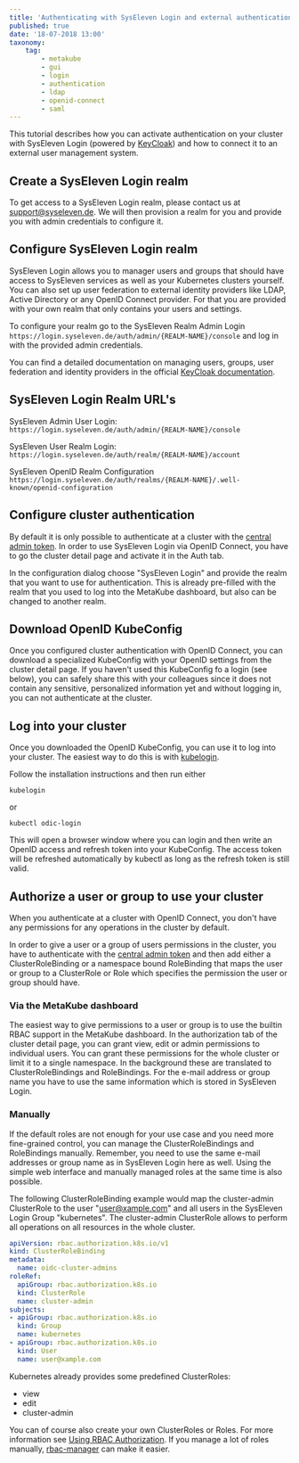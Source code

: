 ```yaml
---
title: 'Authenticating with SysEleven Login and external authentication system'
published: true
date: '18-07-2018 13:00'
taxonomy:
    tag:
        - metakube
        - gui
        - login
        - authentication
        - ldap
        - openid-connect
        - saml
---
```


This tutorial describes how you can activate authentication on your cluster with SysEleven Login (powered by [KeyCloak](https://www.keycloak.org)) and how to connect it to an external user management system.

## Create a SysEleven Login realm

To get access to a SysEleven Login realm, please contact us at support@syseleven.de. We will then provision a realm for you and provide you with admin credentials to configure it.

## Configure SysEleven Login realm

SysEleven Login allows you to manager users and groups that should have access to SysEleven services as well as your Kubernetes clusters yourself. You can also set up user federation to external identity providers like LDAP, Active Directory or any OpenID Connect provider. For that you are provided with your own realm that only contains your users and settings.

To configure your realm go to the SysEleven Realm Admin Login `https://login.syseleven.de/auth/admin/{REALM-NAME}/console` and log in with the provided admin credentials.

You can find a detailed documentation on managing users, groups, user federation and identity providers in the official [KeyCloak documentation](https://www.keycloak.org/docs/latest/server_admin/).

## SysEleven Login Realm URL's

SysEleven Admin User Login: `https://login.syseleven.de/auth/admin/{REALM-NAME}/console`

SysEleven User Realm Login: `https://login.syseleven.de/auth/realm/{REALM-NAME}/account`

SysEleven OpenID Realm Configuration `https://login.syseleven.de/auth/realms/{REALM-NAME}/.well-known/openid-configuration`

## Configure cluster authentication

By default it is only possible to authenticate at a cluster with the [central admin token](../06.download-the-kubeconfig/default.en.md). In order to use SysEleven Login via OpenID Connect, you have to go the cluster detail page and activate it in the Auth tab.

In the configuration dialog choose "SysEleven Login" and provide the realm that you want to use for authentication. This is already pre-filled with the realm that you used to log into the MetaKube dashboard, but also can be changed to another realm.

## Download OpenID KubeConfig

Once you configured cluster authentication with OpenID Connect, you can download a specialized KubeConfig with your OpenID settings from the cluster detail page. If you haven't used this KubeConfig fo a login (see below), you can safely share this with your colleagues since it does not contain any sensitive, personalized information yet and without logging in, you can not authenticate at the cluster.

## Log into your cluster

Once you downloaded the OpenID KubeConfig, you can use it to log into your cluster. The easiest way to do this is with [kubelogin](https://github.com/int128/kubelogin).

Follow the installation instructions and then run either

```shell
kubelogin
```

or

```shell
kubectl odic-login
```

This will open a browser window where you can login and then write an OpenID access and refresh token into your KubeConfig. The access token will be refreshed automatically by kubectl as long as the refresh token is still valid.

## Authorize a user or group to use your cluster

When you authenticate at a cluster with OpenID Connect, you don't have any permissions for any operations in the cluster by default.

In order to give a user or a group of users permissions in the cluster, you have to authenticate with the [central admin token](../06.download-the-kubeconfig/default.en.md) and then add either a ClusterRoleBinding or a namespace bound RoleBinding that maps the user or group to a ClusterRole or Role which specifies the permission the user or group should have.

### Via the MetaKube dashboard

The easiest way to give permissions to a user or group is to use the builtin RBAC support in the MetaKube dashboard. In the authorization tab of the cluster detail page, you can grant view, edit or admin permissions to individual users. You can grant these permissions for the whole cluster or limit it to a single namespace. In the background these are translated to ClusterRoleBindings and RoleBindings.
For the e-mail address or group name you have to use the same information which is stored in SysEleven Login.

### Manually

If the default roles are not enough for your use case and you need more fine-grained control, you can manage the ClusterRoleBindings and RoleBindings manually. Remember, you need to use the same e-mail addresses or group name as in SysEleven Login here as well. Using the simple web interface and manually managed roles at the same time is also possible.

The following ClusterRoleBinding example would map the cluster-admin ClusterRole to the user "user@xample.com" and all users in the SysEleven Login Group "kubernetes". The cluster-admin ClusterRole allows to perform all operations on all resources in the whole cluster.

```yaml
apiVersion: rbac.authorization.k8s.io/v1
kind: ClusterRoleBinding
metadata:
  name: oidc-cluster-admins
roleRef:
  apiGroup: rbac.authorization.k8s.io
  kind: ClusterRole
  name: cluster-admin
subjects:
- apiGroup: rbac.authorization.k8s.io
  kind: Group
  name: kubernetes
- apiGroup: rbac.authorization.k8s.io
  kind: User
  name: user@xample.com
```

Kubernetes already provides some predefined ClusterRoles:

* view
* edit
* cluster-admin

You can of course also create your own ClusterRoles or Roles. For more information see [Using RBAC Authorization](https://kubernetes.io/docs/reference/access-authn-authz/rbac/). If you manage a lot of roles manually, [rbac-manager](https://github.com/FairwindsOps/rbac-manager) can make it easier.
